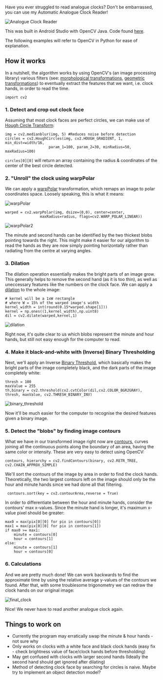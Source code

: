 Have you ever struggled to read analogue clocks? Don't be embarrassed, you can use my Automatic Analogue Clock Reader! 

![Analogue Clock Reader](/clock_example.gif)

This was built in Android Studio with OpenCV Java. Code found [here](https://github.com/wongkj12).

The following examples will refer to OpenCV in Python for ease of explanation.

## How it works

In a nutshell, the algorithm works by using OpenCV's (an image processing library) various filters (see: [morphological transformations](https://docs.opencv.org/master/d9/d61/tutorial_py_morphological_ops.html), [geometric transformations](https://docs.opencv.org/4.5.2/da/d6e/tutorial_py_geometric_transformations.html)) to eventually extract the features that we want, i.e. clock hands, in order to read the time.

    import cv2

### 1. Detect and crop out clock face

Assuming that most clock faces are perfect circles, we can make use of [Hough Circle Transform](https://docs.opencv.org/3.4/d4/d70/tutorial_hough_circle.html):

    img = cv2.medianblur(img, 5) #Reduces noise before detection
    circles = cv2.HoughCircles(img, cv2.HOUGH_GRADIENT, 1, min_dist=width/16,
                        param_1=100, param_2=30, minRadius=50, maxRadius=100)
                               
 `circles[0][0]` will return an array containing the radius & coordinates of the center of the best circle detected.
 
### 2. "Unroll" the clock using warpPolar
 
We can apply a [warpPolar](https://docs.opencv.org/3.4/da/d54/group__imgproc__transform.html#ga49481ab24fdaa0ffa4d3e63d14c0d5e4) transformation, which remaps an image to polar coordinates space. Loosely speaking, this is what it means:
 
 ![warpPolar](/warpPolar.png)
 
    warped = cv2.warpPolar(img, dsize=(0,0), center=center,
                    maxRadius=radius, flags=cv2.WARP_POLAR_LINEAR))
                        
 ![warpPolar2](/warpPolar2.png)
 
The minute and second hands can be identified by the two thickest blobs pointing towards the right. This might make it easier for our algorithm to read the hands as they are now simply pointing horizontally rather than radiating from the centre at varying angles.

### 3. Dilation

The dilation operation essentially makes the bright parts of an image grow. This generally helps to remove the second hand (as it is too thin), as well as uneccessary features like the numbers on the clock face. We can apply a [dilation](https://docs.opencv.org/3.4/db/df6/tutorial_erosion_dilatation.html) to the whole image:

    # kernel will be a 1xW rectangle
    # where W = 15% of the warped image's width
    kernel_width = int(round(0.15*warped.shape[1]))
    kernel = np.ones((1,kernel_width),np.uint8)
    dil = cv2.dilate(warped,kernel,1)

![dilation](/dilation.png)

Right now, it's quite clear to us which blobs represent the minute and hour hands, but still not easy enough for the computer to read.

### 4. Make it black-and-white with (Inverse) Binary Thresholding

Next, we'll apply an Inverse [Binary Threshold](https://docs.opencv.org/3.4/db/d8e/tutorial_threshold.html), which basically makes the bright parts of the image completely black, and the dark parts of the image completely white:

    thresh = 100
    maxValue = 255
    th,binary = cv2.threshold(cv2.cvtColor(dil,cv2.COLOR_BGR2GRAY), thresh, maxValue, cv2.THRESH_BINARY_INV)

![binary_threshold](/binary_threshold.png)

Now it'll be much easier for the computer to recognise the desired features given a binary image.

### 5. Detect the "blobs" by finding image contours

What we have in our transformed image right now are [contours](https://docs.opencv.org/3.4/d4/d73/tutorial_py_contours_begin.html), curves joining all the continuous points along the boundary of an area, having the same color or intensity. These are very easy to detect using OpenCV:

    contours, hierarchy = cv2.findContours(binary, cv2.RETR_TREE, cv2.CHAIN_APPROX_SIMPLE)

We'll sort the contours of the image by area in order to find the clock hands. Theoretically, the two largest contours left on the image should only be the hour and minute hands since we had done all that filtering.

     contours.sort(key = cv2.contourArea,reverse = True)

In order to differentiate between the hour and minute hands, consider the contours' max x-values. Since the minute hand is longer, it's maximum x-value pixel should be greater:

    max0 = max(pix[0][0] for pix in contours[0])
    max1 = max(pix[0][0] for pix in contours[1])
    if max0 >= max1:
        minute = contours[0]
        hour = contours[1]
    else:
        minute = contours[1]
        hour = contours[0]

### 6. Calculations
 
And we are pretty much done! We can work backwards to find the approximate time by using the relative average y-values of the contours we found. After that, with some troublesome trigonometry we can redraw the clock hands on our original image:

![final_clock](/final_clock.png)

Nice! We never have to read another analogue clock again.
     
 
 


    




 
 
                        
                        


  
    

    








## Things to work on

- Currently the program may erratically swap the minute & hour hands - not sure why
- Only works on clocks with a white face and black clock hands (easy fix - check brightness value of face/clock hands before thresholding)
- May get confused with clocks with larger second hands (Ideally the second hand should get ignored after dilating)
- Method of detecting clock face by searching for circles is naive. Maybe try to implement an object detection model?
